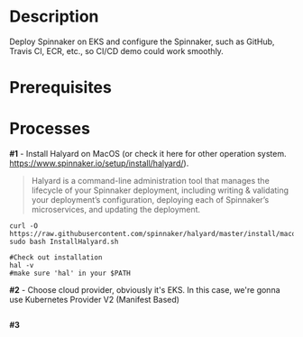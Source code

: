 # Description

Deploy Spinnaker on EKS and configure the Spinnaker, such as GitHub, Travis CI, ECR, etc., so CI/CD demo could work smoothly.

# Prerequisites

# Processes

**#1** - Install Halyard on MacOS (or check it here for other operation system. https://www.spinnaker.io/setup/install/halyard/).

> Halyard is a command-line administration tool that manages the lifecycle of your Spinnaker deployment, including writing & validating your deployment’s configuration, deploying each of Spinnaker’s microservices, and updating the deployment.

```
curl -O https://raw.githubusercontent.com/spinnaker/halyard/master/install/macos/InstallHalyard.sh
sudo bash InstallHalyard.sh

#Check out installation
hal -v
#make sure 'hal' in your $PATH

```


**#2** - Choose cloud provider, obviously it's EKS. In this case, we're gonna use Kubernetes Provider V2 (Manifest Based)

```

```


**#3**
